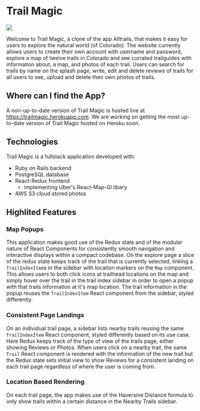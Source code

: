 # Trail Magic

![](https://media.giphy.com/media/qLMIrCgcr1VyH2K692/giphy.gif)

Welcome to Trail Magic, a clone of the app Alltrails, that makes it easy for users to explore the natural world (of Colorado). The website currently allows users to create their own account with username and password, explore a map of twelve trails in Colorado and see currated trailguides with information about, a map, and photos of each trail. Users can search for trails by name on the splash page, write, edit and delete reviews of trails for all users to see, upload and delete their own photos of trails.


## Where can I find the App?

A non-up-to-date version of Trail Magic is hosted live at https://trailmagic.herokuapp.com. We are working on getting the most up-to-date version of Trail Magic hosted on Heroku soon.

## Technologies

Trail Magic is a fullstack application developed with:

 * Ruby on Rails backend
 * PostgreSQL database
 * React-Redux frontend 
    * implementing Uber's React-Map-Gl libary
 * AWS S3 cloud stored photos

## Highlited Features

### Map Popups

This application makes good use of the Redux state and of the modular nature of React Components for consistently smooth navigation and interactive displays within a compact codebase. On the explore page a slice of the redux state keeps track of the trail that is currently selected, linking a `TrailIndexItem`s in the sidebar with location markers on the `Map` component. This allows users to both click icons at trailhead locations on the map and simply hover over the trail in the trail index sidebar in order to open a popup with that trails information at it's map location. The trail information in the popup reuses the `TrailIndexItem` React component from the sidebar, styled differently. 

### Consistent Page Landings

On an individual trail page, a sidebar lists nearby trails reusing the same `TrailIndexItem` React component, styled differently based on its use case. Here Redux keeps track of the type of view of the trails page, either showing Reviews or Photos. When users click on a nearby trail, the same `Trail` React component is rendered with the information of the new trail but the Redux state sets initial view to show Reviews for a consistent landing on each trail page regardless of where the user is coming from. 

### Location Based Rendering

On each trail page, the app makes use of the Haversine Distance formula to only show trails within a certain distance in the Nearby Trails sidebar.
